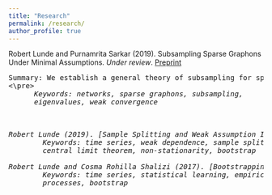 ```yaml
---
title: "Research"
permalink: /research/
author_profile: true
---
```

Robert Lunde and Purnamrita Sarkar (2019). Subsampling Sparse Graphons Under Minimal Assumptions. <i>Under review</i>. [Preprint](https://arxiv.org/pdf/1907.12528.pdf) 
<pre>
Summary: We establish a general theory of subsampling for sparse graphons; the main requirement is weak convergence of the functional of interest.  Under appropriate sparsity conditions, we also derive a central limit theorem for eigenvalues of sparse graphons, thereby establishing the validity of subsampling for eigenvalues. 
<\pre>  
&nbsp;&nbsp;&nbsp;&nbsp;&nbsp; <i>Keywords: networks, sparse graphons, subsampling,  
&nbsp;&nbsp;&nbsp;&nbsp;&nbsp; eigenvalues, weak convergence  
&nbsp;&nbsp;


Robert Lunde (2019). [Sample Splitting and Weak Assumption Inference for Time Series.](https://arxiv.org/abs/1902.07425)  <i>In revision</i>.  
  &nbsp;&nbsp;&nbsp;&nbsp;&nbsp; <i>Keywords: time series, weak dependence, sample splitting,  
  &nbsp;&nbsp;&nbsp;&nbsp;&nbsp; central limit theorem, non-stationarity, bootstrap

Robert Lunde and Cosma Rohilla Shalizi (2017). [Bootstrapping Generalization Error Bounds for Time Series.](https://arxiv.org/abs/1711.02834)  <i>In revision</i>.  
  &nbsp;&nbsp;&nbsp;&nbsp;&nbsp; <i>Keywords: time series, statistical learning, empirical     
  &nbsp;&nbsp;&nbsp;&nbsp;&nbsp; processes, bootstrap



